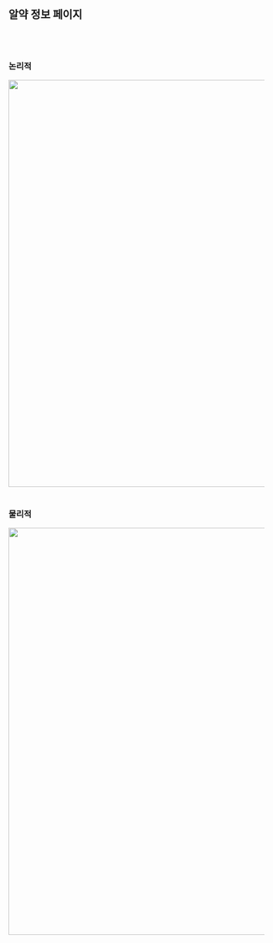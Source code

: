 <h2>알약 정보 페이지</h2>
<br><br>

  <h3>논리적</h3>
  <img src='https://github.com/Plan00/team2_v2sbm3c/assets/123847576/9d92d7fd-8099-4421-98e3-a4e946e6ced9' width="800px">
  <br><br>
  <h3>물리적</h3>
  <img src='https://github.com/Plan00/team2_v2sbm3c/assets/123847576/6b2a0fcc-f48b-42f0-80ba-a955db6f0cda' width="800px">
</div>
